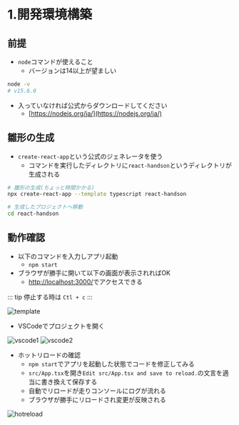 # 1.開発環境構築

## 前提

- `node`コマンドが使えること
    - バージョンは14以上が望ましい

```bash
node -v
# v15.6.0
```

- 入っていなければ公式からダウンロードしてください
    - [https://nodejs.org/ja/](https://nodejs.org/ja/)

## 雛形の生成

- `create-react-app`という公式のジェネレータを使う
    - コマンドを実行したディレクトリに`react-handson`というディレクトリが生成される

```bash
# 雛形の生成(ちょっと時間かかる)
npx create-react-app --template typescript react-handson

# 生成したプロジェクトへ移動
cd react-handson
```

## 動作確認

- 以下のコマンドを入力しアプリ起動
    - `npm start`
- ブラウザが勝手に開いて以下の画面が表示されればOK
    - [http://localhost:3000/](http://localhost:3000/)でアクセスできる

::: tip
停止する時は `Ctl + c`
:::


![template](/images/1/template.png)

- VSCodeでプロジェクトを開く

![vscode1](/images/1/vscode1.png)
![vscode2](/images/1/vscode2.png)


- ホットリロードの確認
    - `npm start`でアプリを起動した状態でコードを修正してみる
    - `src/App.tsx`を開き`Edit src/App.tsx and save to reload.`の文言を適当に書き換えて保存する
    - 自動でリロードが走りコンソールにログが流れる
    - ブラウザが勝手にリロードされ変更が反映される

![hotreload](/images/1/hotreload.gif)
